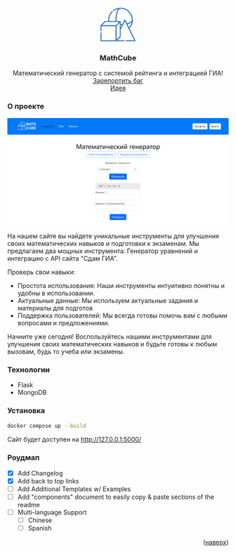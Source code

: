<!-- PROJECT SHIELDS -->
<!--
*** I'm using markdown "reference style" links for readability.
*** Reference links are enclosed in brackets [ ] instead of parentheses ( ).
*** See the bottom of this document for the declaration of the reference variables
*** for contributors-url, forks-url, etc. This is an optional, concise syntax you may use.
*** https://www.markdownguide.org/basic-syntax/#reference-style-links
-->
<!-- PROJECT LOGO -->
<br />
<div align="center">
  <a href="https://github.com/rowdyslav/MathCube">
    <img src="static/img/logo/g2.png" alt="Logo" width="80" height="80">
  </a>

  <h3 align="center">MathCube</h3>

  <p align="center">
    Математический генератор с системой рейтинга и интеграцией ГИА!
    <br />
    <a href="https://github.com/rowdyslav/MathCube/issues/new?labels=bug&template=bug-report---.md">Зарепортить баг</a>
    <br />
    <a href="https://github.com/rowdyslav/MathCube/issues/new?labels=enhancement&template=feature-request---.md">Идея</a>
  </p>
</div>

<!-- ABOUT THE PROJECT -->
### О проекте

![Product Name Screen Shot][product-screenshot]

На нашем сайте вы найдете уникальные инструменты для улучшения своих математических навыков и подготовки к экзаменам. Мы предлагаем два мощных инструмента: Генератор уравнений и интеграцию с API сайта "Сдам ГИА".

Проверь свои навыки:
* Простота использования: Наши инструменты интуитивно понятны и удобны в использовании.
* Актуальные данные: Мы используем актуальные задания и материалы для подготов
* Поддержка пользователей: Мы всегда готовы помочь вам с любыми вопросами и предложениями.

Начните уже сегодня! Воспользуйтесь нашими инструментами для улучшения своих математических навыков и будьте готовы к любым вызовам, будь то учеба или экзамены.




### Технологии

* Flask
* MongoDB

<!-- GETTING STARTED -->
### Установка
```sh
docker compose up --build
```
Сайт будет доступен на http://127.0.0.1:5000/


<!-- ROADMAP -->
### Роудмап

- [x] Add Changelog
- [x] Add back to top links
- [ ] Add Additional Templates w/ Examples
- [ ] Add "components" document to easily copy & paste sections of the readme
- [ ] Multi-language Support
    - [ ] Chinese
    - [ ] Spanish

<p align="right">(<a href="#readme-top">наверх</a>)</p>

[product-screenshot]: static/img/screenshots/product.png